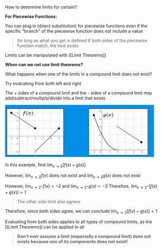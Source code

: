 How to determine limits for certain?

**For Piecewise Functions:**

You can plug in (direct substitution) for piecewise functions even if the specific "branch" of the piecewise function does not include a value

> So long as what you get is defined
> If both sides of the piecewise function match, the limit exists

Limits can be manipulated with [[Limit Theorems]]

**When can we not use limit theorems?**


What happens when one of the limits in a compound limit does not exist?

Try evaluating from both left and right

The + sides of a compound limit and the - sides of a compound limit may add/subtract/multiply/divide into a limit that exists

![](Unit-1-1.5-Algebraic-Properties-of-Limits-image5.png)

In this example, find $\lim_{x \to 2}{[f(x) + g(x)]}$

However, $\lim_{x \to 2}{f(x)}$ does not exist and $\lim_{x \to 2}{g(x)}$ does not exist

However, $\lim_{x \to 2^+}{f(x)} = -2$ and $\lim_{x \to 2^+}{g(x)} = -3$
Therefore, $\lim_{x \to 2^+}{[f(x) + g(x)]} = 1$

> The other side limit also agrees

Therefore, since both sides agree, we can conclude
$\lim_{x \to 2}{[f(x) + g(x)]} = 1$

Evaluating from both sides applies to all types of compound limits, as the [[Limit Theorems]] can be applied to all

> **Don't ever assume a limit (especially a compound limit) does not exists because one of its components does not exist!**
